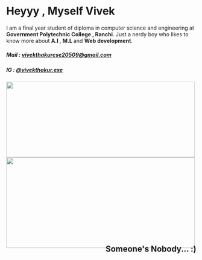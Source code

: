<h1>Heyyy ,  Myself Vivek</h1> 
<p>I am a final year student of diploma in computer science and engineering at <b>Government Polytechnic College , Ranchi</b>.         
Just a  nerdy boy who likes to know more about <b>A.I </b>, <b> M.L </b> and <b>Web development</b>.</p>


<h5> Mail : <a href="mailto: vivekthakurcse20509@gmail.com"> vivekthakurcse20509@gmail.com</a></h5>
<h5> IG : <a href="https://www.instagram.com/vivekthakur.exe/">@vivekthakur.exe</a></h5>

<div style="display:flex;width:100%;height:200">
     <img height="200px" width="500" src="https://github-readme-stats.vercel.app/api/?username=vivekthakurcse&count_private=true&theme=transparent&showicons=true&layout=compact">
</div>
<div style="display:flex;width:100%;height:200">
     <img height="240px" width="500px" src="https://github-readme-stats.vercel.app/api/top-langs/?username=vivekthakurcse&layout=compact&langs_count=5&theme=transparent&hide=c++">
</div>

<h2 align="right">Someone's Nobody... :)</h2>
